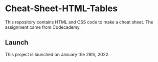 # Cheat-Sheet-HTML-Tables
This repository contains HTML and CSS code to make a cheat sheet. The assignment came from Codecademy. 

## Launch
This project is launched on January the 28th, 2022.
